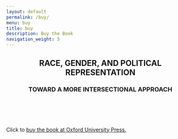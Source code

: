 ```yaml
---
layout: default
permalink: /buy/
menu: buy
title: buy
description: Buy the Book
navigation_weight: 5
---
```


<header class="post-header">
<h2 class="post-title">
    <div class="font-weight-bold" style="text-align:center">RACE, GENDER, AND POLITICAL REPRESENTATION</div>
</h2>
<h3 class="post-title">
<div class="font-weight-normal" style="text-align:center">TOWARD A MORE INTERSECTIONAL APPROACH</div>
</h3>
<br/>
</header>

Click to <a href="https://global.oup.com/academic/product/race-gender-and-political-representation-9780197502174?cc=us&lang=en&#">buy the book at Oxford University Press.</a>